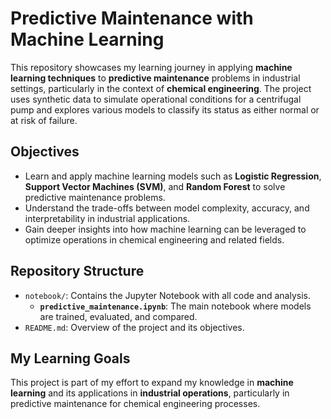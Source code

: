 # Predictive Maintenance with Machine Learning

This repository showcases my learning journey in applying **machine learning techniques** to **predictive maintenance** problems in industrial settings, particularly in the context of **chemical engineering**. The project uses synthetic data to simulate operational conditions for a centrifugal pump and explores various models to classify its status as either normal or at risk of failure.

## Objectives
- Learn and apply machine learning models such as **Logistic Regression**, **Support Vector Machines (SVM)**, and **Random Forest** to solve predictive maintenance problems.
- Understand the trade-offs between model complexity, accuracy, and interpretability in industrial applications.
- Gain deeper insights into how machine learning can be leveraged to optimize operations in chemical engineering and related fields.

## Repository Structure
- `notebook/`: Contains the Jupyter Notebook with all code and analysis.
  - **`predictive_maintenance.ipynb`**: The main notebook where models are trained, evaluated, and compared.
- `README.md`: Overview of the project and its objectives.

## My Learning Goals
This project is part of my effort to expand my knowledge in **machine learning** and its applications in **industrial operations**, particularly in predictive maintenance for chemical engineering processes. 
